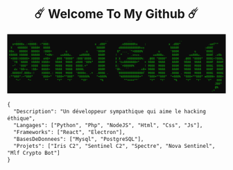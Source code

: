<h1 align="center">☄️ Welcome To My Github ☄️</h1>

<img src="https://raw.githubusercontent.com/mael0salah/mael0salah/refs/heads/main/BG.PNG">

```
{
  "Description": "Un développeur sympathique qui aime le hacking éthique",
  "Langages": ["Python", "Php", "NodeJS", "Html", "Css", "Js"],
  "Frameworks": ["React", "Electron"],
  "BasesDeDonnees": ["Mysql", "PostgreSQL"],
  "Projets": ["Iris C2", "Sentinel C2", "Spectre", "Nova Sentinel", "Mlf Crypto Bot"]
}
```

